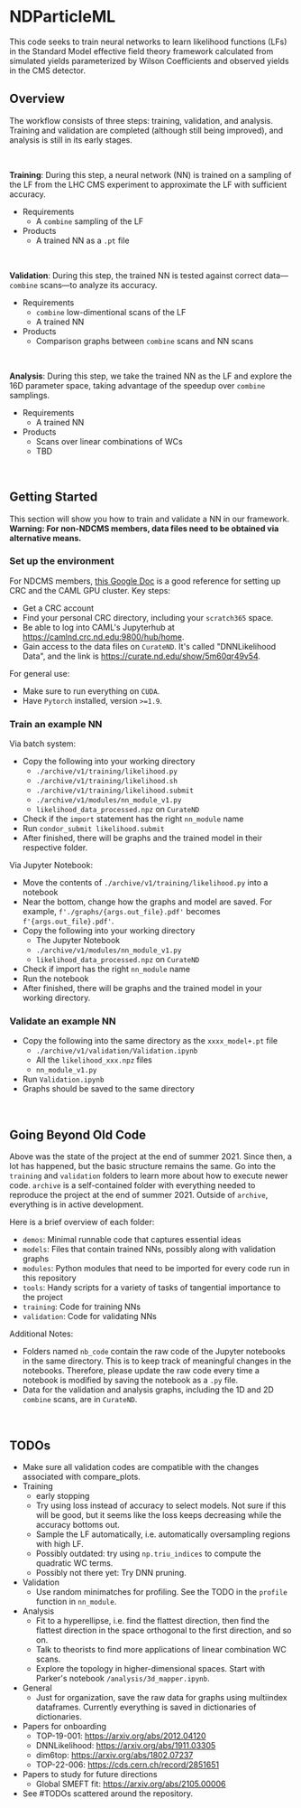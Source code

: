 # NDParticleML

This code seeks to train neural networks to learn likelihood functions (LFs) in the Standard Model effective field theory framework calculated from simulated yields parameterized by Wilson Coefficients and observed yields in the CMS detector.

## Overview

The workflow consists of three steps: training, validation, and analysis. Training and validation are completed (although still being improved), and analysis is still in its early stages.

<br/>

**Training**: During this step, a neural network (NN) is trained on a sampling of the LF from the LHC CMS experiment to approximate the LF with sufficient accuracy.
- Requirements
    - A `combine` sampling of the LF
- Products
    - A trained NN as a `.pt` file

<br/>

**Validation**: During this step, the trained NN is tested against correct data—`combine` scans—to analyze its accuracy.
- Requirements
    - `combine` low-dimentional scans of the LF
    - A trained NN
- Products
    - Comparison graphs between `combine` scans and NN scans

<br/>

**Analysis**: During this step, we take the trained NN as the LF and explore the 16D parameter space, taking advantage of the speedup over `combine` samplings.
- Requirements
    - A trained NN
- Products
    - Scans over linear combinations of WCs
    - TBD

<br/>

## Getting Started

This section will show you how to train and validate a NN in our framework. **Warning: For non-NDCMS members, data files need to be obtained via alternative means.**

### Set up the environment

For NDCMS members, [this Google Doc](https://docs.google.com/document/d/17Ql04YOSVGH9-EYsTJp182Pqw5IB1Lnf1sdQ2B77kgI/edit?usp=sharing) is a good reference for setting up CRC and the CAML GPU cluster. Key steps:
- Get a CRC account
- Find your personal CRC directory, including your `scratch365` space.
- Be able to log into CAML's Jupyterhub at https://camlnd.crc.nd.edu:9800/hub/home.
- Gain access to the data files on `CurateND`. It's called "DNNLikelihood Data", and the link is https://curate.nd.edu/show/5m60qr49v54.

For general use:
- Make sure to run everything on `CUDA`.
- Have `Pytorch` installed, version `>=1.9`.

### Train an example NN

Via batch system:
- Copy the following into your working directory
    - `./archive/v1/training/likelihood.py`
    - `./archive/v1/training/likelihood.sh`
    - `./archive/v1/training/likelihood.submit`
    - `./archive/v1/modules/nn_module_v1.py`
    - `likelihood_data_processed.npz` on `CurateND`
- Check if the `import` statement has the right `nn_module` name
- Run `condor_submit likelihood.submit`
- After finished, there will be graphs and the trained model in their respective folder.

Via Jupyter Notebook:
- Move the contents of `./archive/v1/training/likelihood.py` into a notebook
- Near the bottom, change how the graphs and model are saved. For example, `f'./graphs/{args.out_file}.pdf'` becomes `f'{args.out_file}.pdf'`.
- Copy the following into your working directory
    - The Jupyter Notebook
    - `./archive/v1/modules/nn_module_v1.py`
    - `likelihood_data_processed.npz` on `CurateND`
- Check if import has the right `nn_module` name
- Run the notebook
- After finished, there will be graphs and the trained model in your working directory.

### Validate an example NN
- Copy the following into the same directory as the `xxxx_model+.pt` file
    - `./archive/v1/validation/Validation.ipynb`
    - All the `likelihood_xxx.npz` files
    - `nn_module_v1.py`
- Run `Validation.ipynb`
- Graphs should be saved to the same directory

<br/>

## Going Beyond Old Code

Above was the state of the project at the end of summer 2021. Since then, a lot has happened, but the basic structure remains the same. Go into the `training` and `validation` folders to learn more about how to execute newer code. `archive` is a self-contained folder with everything needed to reproduce the project at the end of summer 2021. Outside of `archive`, everything is in active development.

Here is a brief overview of each folder:
- `demos`: Minimal runnable code that captures essential ideas
- `models`: Files that contain trained NNs, possibly along with validation graphs
- `modules`: Python modules that need to be imported for every code run in this repository
- `tools`: Handy scripts for a variety of tasks of tangential importance to the project
- `training`: Code for training NNs
- `validation`: Code for validating NNs

Additional Notes:
- Folders named `nb_code` contain the raw code of the Jupyter notebooks in the same directory. This is to keep track of meaningful changes in the notebooks. Therefore, please update the raw code every time a notebook is modified by saving the notebook as a `.py` file.
- Data for the validation and analysis graphs, including the 1D and 2D `combine` scans, are in `CurateND`.

<br/>

## TODOs

- Make sure all validation codes are compatible with the changes associated with compare_plots.
- Training
    - early stopping
    - Try using loss instead of accuracy to select models. Not sure if this will be good, but it seems like the loss keeps decreasing while the accuracy bottoms out.
    - Sample the LF automatically, i.e. automatically oversampling regions with high LF.
    - Possibly outdated: try using `np.triu_indices` to compute the quadratic WC terms.
    - Possibly not there yet: Try DNN pruning.
- Validation
    - Use random minimatches for profiling. See the TODO in the `profile` function in `nn_module`.
- Analysis
    - Fit to a hyperellipse, i.e. find the flattest direction, then find the flattest direction in the space orthogonal to the first direction, and so on.
    - Talk to theorists to find more applications of linear combination WC scans.
    - Explore the topology in higher-dimensional spaces. Start with Parker's notebook `/analysis/3d_mapper.ipynb`.
- General
    - Just for organization, save the raw data for graphs using multiindex dataframes. Currently everything is saved in dictionaries of dictionaries.
- Papers for onboarding
    - TOP-19-001: https://arxiv.org/abs/2012.04120
    - DNNLikelihood: https://arxiv.org/abs/1911.03305
    - dim6top: https://arxiv.org/abs/1802.07237
    - TOP-22-006: https://cds.cern.ch/record/2851651
- Papers to study for future directions
    - Global SMEFT fit: https://arxiv.org/abs/2105.00006
- See #TODOs scattered around the repository.